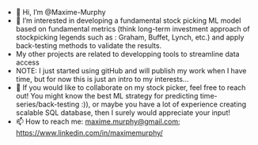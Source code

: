 - 👋 Hi, I’m @Maxime-Murphy
- 👀 I’m interested in developing a fundamental stock picking ML model based on fundamental metrics (think long-term investment approach of stockpicking legends such as : Graham, Buffet, Lynch, etc.) and apply back-testing methods to validate the results. 
- My other projects are related to developping tools to streamline data access
- NOTE: I just started using gitHub and will publish my work when I have time, but for now this is just an intro to my interests... 
- 💞️ If you would like to collaborate on my stock picker, feel free to reach out! You might know the best ML strategy for predicting time-series/back-testing :)), or maybe you have a lot of experience creating scalable SQL database, then I surely would appreciate your input!
- 📫 How to reach me: maxime.murphy@gmail.com; https://www.linkedin.com/in/maximemurphy/

<!---
Maxime-Murphy/Maxime-Murphy is a ✨ special ✨ repository because its `README.md` (this file) appears on your GitHub profile.
You can click the Preview link to take a look at your changes.
--->
